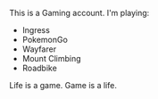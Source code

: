 This is a Gaming account. I'm playing:

- Ingress
- PokemonGo
- Wayfarer
- Mount Climbing
- Roadbike

Life is a game. Game is a life.

